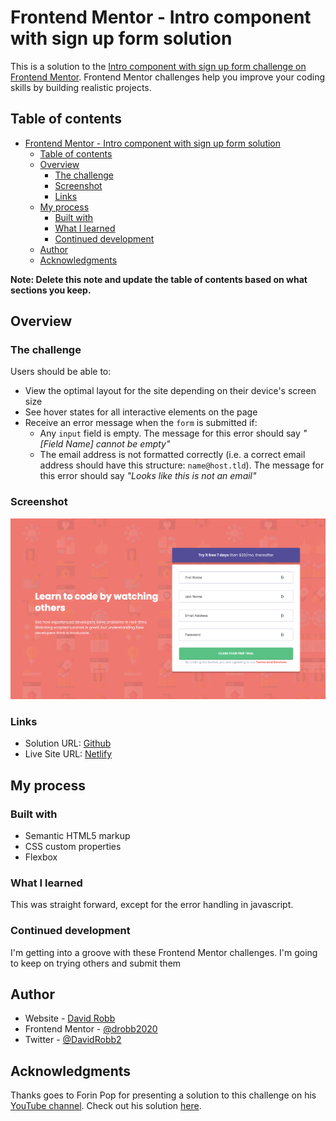 # Frontend Mentor - Intro component with sign up form solution

This is a solution to the [Intro component with sign up form challenge on Frontend Mentor](https://www.frontendmentor.io/challenges/intro-component-with-signup-form-5cf91bd49edda32581d28fd1). Frontend Mentor challenges help you improve your coding skills by building realistic projects.

## Table of contents

- [Frontend Mentor - Intro component with sign up form solution](#frontend-mentor---intro-component-with-sign-up-form-solution)
  - [Table of contents](#table-of-contents)
  - [Overview](#overview)
    - [The challenge](#the-challenge)
    - [Screenshot](#screenshot)
    - [Links](#links)
  - [My process](#my-process)
    - [Built with](#built-with)
    - [What I learned](#what-i-learned)
    - [Continued development](#continued-development)
  - [Author](#author)
  - [Acknowledgments](#acknowledgments)

**Note: Delete this note and update the table of contents based on what sections you keep.**

## Overview

### The challenge

Users should be able to:

- View the optimal layout for the site depending on their device's screen size
- See hover states for all interactive elements on the page
- Receive an error message when the `form` is submitted if:
  - Any `input` field is empty. The message for this error should say *"[Field Name] cannot be empty"*
  - The email address is not formatted correctly (i.e. a correct email address should have this structure: `name@host.tld`). The message for this error should say *"Looks like this is not an email"*

### Screenshot

![Intro Component with Sign-up Form](./assets/screenshot.png)

### Links

- Solution URL: [Github](https://github.com/drobb2020/intro-component-with-signup-form)
- Live Site URL: [Netlify](https://teal-begonia-502d6b.netlify.app/)

## My process

### Built with

- Semantic HTML5 markup
- CSS custom properties
- Flexbox

### What I learned

This was straight forward, except for the error handling in javascript.

### Continued development

I'm getting into a groove with these Frontend Mentor challenges. I'm going to keep on trying others and submit them

## Author

- Website - [David Robb](https://davidrobb2021.tech)
- Frontend Mentor - [@drobb2020](https://www.frontendmentor.io/profile/drobb2020)
- Twitter - [@DavidRobb2](https://www.twitter.com/DavidRobb2)

## Acknowledgments

Thanks goes to Forin Pop for presenting a solution to this challenge on his [YouTube channel](https://www.youtube.com/c/FlorinPop). Check out his solution [here](https://www.youtube.com/watch?v=bFOuUypjkSM).
